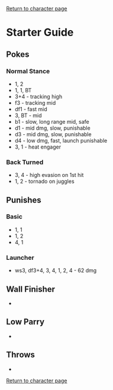 [Return to character page](./index.md)  

# Starter Guide

## Pokes

### Normal Stance

- 1, 2
- 1, 1, BT
- 3+4 - tracking high
- f3 - tracking mid
- df1 - fast mid
- 3, BT - mid
- b1 - slow, long range mid, safe
- d1 - mid dmg, slow, punishable
- d3 - mid dmg, slow, punishable
- d4 - low dmg, fast, launch punishable
- 3, 1 - heat engager

### Back Turned

- 3, 4 - high evasion on 1st hit
- 1, 2 - tornado on juggles

## Punishes

### Basic

- 1, 1
- 1, 2
- 4, 1

### Launcher

- ws3, df3+4, 3, 4, 1, 2, 4 - 62 dmg

## Wall Finisher

- 

## Low Parry

- 

## Throws

- 

[Return to character page](./index.md)  
